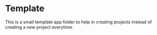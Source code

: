 # Template

This is a small template app folder to help in creating projects instead of creating a new project everytime.